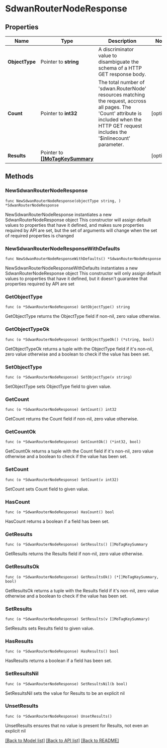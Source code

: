 # SdwanRouterNodeResponse

## Properties

Name | Type | Description | Notes
------------ | ------------- | ------------- | -------------
**ObjectType** | Pointer to **string** | A discriminator value to disambiguate the schema of a HTTP GET response body. | 
**Count** | Pointer to **int32** | The total number of &#39;sdwan.RouterNode&#39; resources matching the request, accross all pages. The &#39;Count&#39; attribute is included when the HTTP GET request includes the &#39;$inlinecount&#39; parameter. | [optional] 
**Results** | Pointer to [**[]MoTagKeySummary**](mo.TagKeySummary.md) |  | [optional] 

## Methods

### NewSdwanRouterNodeResponse

`func NewSdwanRouterNodeResponse(objectType string, ) *SdwanRouterNodeResponse`

NewSdwanRouterNodeResponse instantiates a new SdwanRouterNodeResponse object
This constructor will assign default values to properties that have it defined,
and makes sure properties required by API are set, but the set of arguments
will change when the set of required properties is changed

### NewSdwanRouterNodeResponseWithDefaults

`func NewSdwanRouterNodeResponseWithDefaults() *SdwanRouterNodeResponse`

NewSdwanRouterNodeResponseWithDefaults instantiates a new SdwanRouterNodeResponse object
This constructor will only assign default values to properties that have it defined,
but it doesn't guarantee that properties required by API are set

### GetObjectType

`func (o *SdwanRouterNodeResponse) GetObjectType() string`

GetObjectType returns the ObjectType field if non-nil, zero value otherwise.

### GetObjectTypeOk

`func (o *SdwanRouterNodeResponse) GetObjectTypeOk() (*string, bool)`

GetObjectTypeOk returns a tuple with the ObjectType field if it's non-nil, zero value otherwise
and a boolean to check if the value has been set.

### SetObjectType

`func (o *SdwanRouterNodeResponse) SetObjectType(v string)`

SetObjectType sets ObjectType field to given value.


### GetCount

`func (o *SdwanRouterNodeResponse) GetCount() int32`

GetCount returns the Count field if non-nil, zero value otherwise.

### GetCountOk

`func (o *SdwanRouterNodeResponse) GetCountOk() (*int32, bool)`

GetCountOk returns a tuple with the Count field if it's non-nil, zero value otherwise
and a boolean to check if the value has been set.

### SetCount

`func (o *SdwanRouterNodeResponse) SetCount(v int32)`

SetCount sets Count field to given value.

### HasCount

`func (o *SdwanRouterNodeResponse) HasCount() bool`

HasCount returns a boolean if a field has been set.

### GetResults

`func (o *SdwanRouterNodeResponse) GetResults() []MoTagKeySummary`

GetResults returns the Results field if non-nil, zero value otherwise.

### GetResultsOk

`func (o *SdwanRouterNodeResponse) GetResultsOk() (*[]MoTagKeySummary, bool)`

GetResultsOk returns a tuple with the Results field if it's non-nil, zero value otherwise
and a boolean to check if the value has been set.

### SetResults

`func (o *SdwanRouterNodeResponse) SetResults(v []MoTagKeySummary)`

SetResults sets Results field to given value.

### HasResults

`func (o *SdwanRouterNodeResponse) HasResults() bool`

HasResults returns a boolean if a field has been set.

### SetResultsNil

`func (o *SdwanRouterNodeResponse) SetResultsNil(b bool)`

 SetResultsNil sets the value for Results to be an explicit nil

### UnsetResults
`func (o *SdwanRouterNodeResponse) UnsetResults()`

UnsetResults ensures that no value is present for Results, not even an explicit nil

[[Back to Model list]](../README.md#documentation-for-models) [[Back to API list]](../README.md#documentation-for-api-endpoints) [[Back to README]](../README.md)



